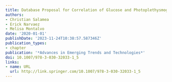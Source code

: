 ```yaml
---
title: Database Proposal for Correlation of Glucose and Photoplethysmography Signals
authors:
- Christian Salamea
- Erick Narvaez
- Melisa Montalvo
date: '2020-01-01'
publishDate: '2023-11-24T10:38:57.587346Z'
publication_types:
- chapter
publication: '*Advances in Emerging Trends and Technologies*'
doi: 10.1007/978-3-030-32033-1_5
links:
- name: URL
  url: http://link.springer.com/10.1007/978-3-030-32033-1_5
---
```

